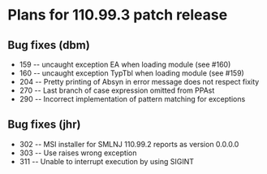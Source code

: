 # Plans for 110.99.3 patch release

## Bug fixes (dbm)

* 159 -- uncaught exception EA when loading module (see #160)
* 160 -- uncaught exception TypTbl when loading module (see #159)
* 204 -- Pretty printing of Absyn in error message does not respect fixity
* 270 -- Last branch of case expression omitted from PPAst
* 290 -- Incorrect implementation of pattern matching for exceptions

## Bug fixes (jhr)

* 302 -- MSI installer for SMLNJ 110.99.2 reports as version 0.0.0.0
* 303 -- Use raises wrong exception
* 311 -- Unable to interrupt execution by using SIGINT
